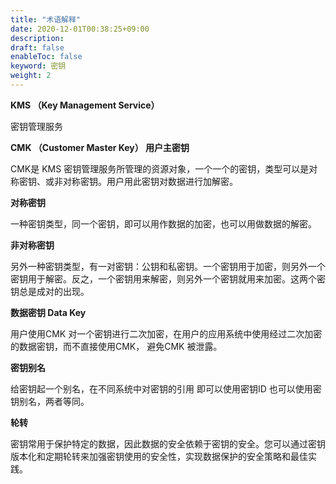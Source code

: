```yaml
---
title: "术语解释"
date: 2020-12-01T00:38:25+09:00
description: 
draft: false
enableToc: false
keyword: 密钥
weight: 2
---
```


**KMS （Key Management Service）**

密钥管理服务



**CMK （Customer Master Key） 用户主密钥**

CMK是 KMS 密钥管理服务所管理的资源对象，一个一个的密钥，类型可以是对称密钥、或非对称密钥。用户用此密钥对数据进行加解密。



**对称密钥**

一种密钥类型，同一个密钥，即可以用作数据的加密，也可以用做数据的解密。



**非对称密钥**

另外一种密钥类型，有一对密钥：公钥和私密钥。一个密钥用于加密，则另外一个密钥用于解密。反之，一个密钥用来解密，则另外一个密钥就用来加密。这两个密钥总是成对的出现。



**数据密钥 Data Key**

用户使用CMK 对一个密钥进行二次加密，在用户的应用系统中使用经过二次加密的数据密钥，而不直接使用CMK， 避免CMK 被泄露。



**密钥别名**

给密钥起一个别名，在不同系统中对密钥的引用 即可以使用密钥ID 也可以使用密钥别名，两者等同。



**轮转**

密钥常用于保护特定的数据，因此数据的安全依赖于密钥的安全。您可以通过密钥版本化和定期轮转来加强密钥使用的安全性，实现数据保护的安全策略和最佳实践。

